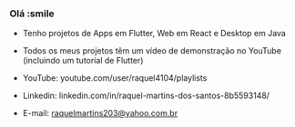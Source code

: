 ### Olá :smile 

- Tenho projetos de Apps em Flutter, Web em React e Desktop em Java
- Todos os meus projetos têm um vídeo de demonstração no YouTube (incluindo um tutorial de Flutter)

- YouTube: youtube.com/user/raquel4104/playlists
- Linkedin: linkedin.com/in/raquel-martins-dos-santos-8b5593148/
- E-mail: raquelmartins203@yahoo.com.br

